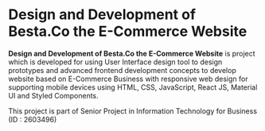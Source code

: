 # Design and Development of Besta.Co the E-Commerce Website

**Design and Development of Besta.Co the E-Commerce Website** is project which is developed for using User Interface design tool to design prototypes and advanced frontend development concepts to develop website based on E-Commerce Business with responsive web design for supporting mobile devices using HTML, CSS, JavaScript, React JS, Material UI and Styled Components. 

This project is part of Senior Project in Information Technology for Business (ID : 2603496)
